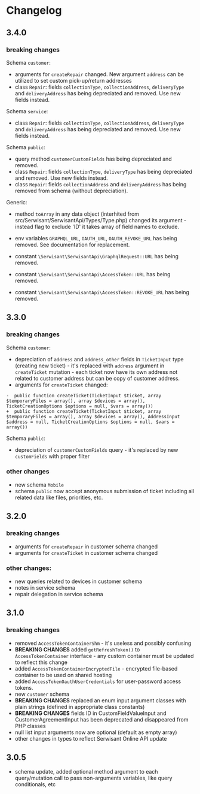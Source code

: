 # Changelog

## 3.4.0

### breaking changes

Schema `customer`:

- arguments for `createRepair` changed. New argument `address` can be utilized to set custom pick-up/return addresses
- class `Repair`: fields `collectionType`, `collectionAddress`, `deliveryType` and `deliveryAddress` has being
  depreciated and removed. Use new fields instead.

Schema `service`:

- class `Repair`: fields `collectionType`, `collectionAddress`, `deliveryType` and `deliveryAddress` has being
  depreciated and removed. Use new fields instead.

Schema `public`:

- query method `customerCustomFields` has being depreciated and removed.
- class `Repair`: fields `collectionType`, `deliveryType`  has being depreciated and removed. Use new fields instead.
- class `Repair`: fields `collectionAddress` and `deliveryAddress` has being removed from schema (without depreciation).

Generic:

- method `toArray` in any data object (interhited from src/Serwisant/SerwisantApi/Types/Type.php) changed its argument -
  instead flag to exclude 'ID' it takes array of field names to exclude.

- env variables `GRAPHQL_URL`, `OAUTH_URL`, `OAUTH_REVOKE_URL` has being removed. See documentation for replacement.

- constant `\Serwisant\SerwisantApi\GraphqlRequest::URL` has being removed.
- constant `\Serwisant\SerwisantApi\AccessToken::URL` has being removed.
- constant `\Serwisant\SerwisantApi\AccessToken::REVOKE_URL` has being removed.

## 3.3.0

### breaking changes

Schema `customer`:

- depreciation of `address` and `address_other` fields in `TicketInput` type (creating new ticket) - it's replaced
  with `address` argument in `createTicket` mutation - each ticket now have its own address not related to customer
  address but can be copy of customer address.
- arguments for `createTicket` changed:

```
-  public function createTicket(TicketInput $ticket, array $temporaryFiles = array(), array $devices = array(), TicketCreationOptions $options = null, $vars = array())
+  public function createTicket(TicketInput $ticket, array $temporaryFiles = array(), array $devices = array(), AddressInput $address = null, TicketCreationOptions $options = null, $vars = array())
```

Schema `public`:

- depreciation of `customerCustomFields` query - it's replaced by new `customFields` with proper filter

### other changes

- new schema `Mobile`
- schema `public` now accept anonymous submission of ticket including all related data like files, priorities, etc.

## 3.2.0

### breaking changes

- arguments for `createRepair` in customer schema changed
- arguments for `createTicket` in customer schema changed

### other changes:

- new queries related to devices in customer schema
- notes in service schema
- repair delegation in service schema

## 3.1.0

### breaking changes

- removed `AccessTokenContainerShm` - it's useless and possibly confusing
- **BREAKING CHANGES** added `getRefreshToken()` to `AccessTokenContainer` interface - any custom container must be
  updated to reflect this change
- added `AccessTokenContainerEncryptedFile` - encrypted file-based container to be used on shared hosting
- added `AccessTokenOauthUserCredentials` for user-password access tokens.
- new `customer` schema
- **BREAKING CHANGES** replaced an enum input argument classes with plain strings (defined in appropriate class
  constants)
- **BREAKING CHANGES** fields ID in CustomFieldValueInput and CustomerAgreementInput has been deprecated and disappeared
  from PHP classes
- null list input arguments now are optional (default as empty array)
- other changes in types to reflect Serwisant Online API update

## 3.0.5

- schema update, added optional method argument to each query/mutation call to pass non-arguments variables, like query
  conditionals, etc
